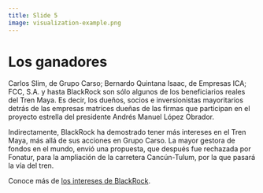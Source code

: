 ```yaml
---
title: Slide 5
image: visualization-example.png
---
```


# Los ganadores

Carlos Slim, de Grupo Carso; Bernardo Quintana Isaac, de Empresas ICA; FCC, S.A. y hasta BlackRock son sólo algunos de los beneficiarios reales del Tren Maya. Es decir, los dueños, socios e inversionistas mayoritarios detrás de las empresas matrices dueñas de las firmas que participan en el proyecto estrella del presidente Andrés Manuel López Obrador.

Indirectamente, BlackRock ha demostrado tener más intereses en el Tren Maya, más allá de sus acciones en Grupo Carso. La mayor gestora de fondos en el mundo, envió una propuesta, que después fue rechazada por Fonatur, para la ampliación de la carretera Cancún-Tulum, por la que pasará la vía del tren. 

Conoce más de [los intereses de BlackRock](/2020/12/02/el-interes-de-blackrock.html). 
